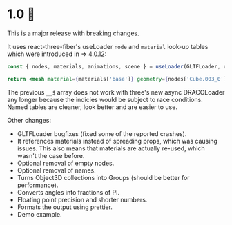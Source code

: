 # 1.0 🎉

This is a major release with breaking changes.

It uses react-three-fiber's useLoader `node` and `material` look-up tables which were introduced in => 4.0.12:

```jsx
const { nodes, materials, animations, scene } = useLoader(GLTFLoader, url)

return <mesh material={materials['base']} geometry={nodes['Cube.003_0'].geometry} />
```

The previous `__$` array does not work with three's new async DRACOLoader any longer because the indicies would be subject to race conditions. Named tables are cleaner, look better and are easier to use.

Other changes:

- GLTFLoader bugfixes (fixed some of the reported crashes).
- It references materials instead of spreading props, which was causing issues. This also means that materials are actually re-used, which wasn't the case before.
- Optional removal of empty nodes.
- Optional removal of names.
- Turns Object3D collections into Groups (should be better for performance).
- Converts angles into fractions of PI.
- Floating point precision and shorter numbers.
- Formats the output using prettier.
- Demo example.
